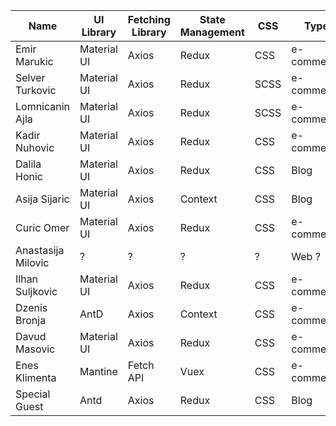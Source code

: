 | Name               | UI Library  | Fetching Library | State Management | CSS  | Type       | Example                                                                                                                                                                                                                                                         |
| ------------------ | ----------- | ---------------- | ---------------- | ---- | ---------- | --------------------------------------------------------------------------------------------------------------------------------------------------------------------------------------------------------------------------------------------------------------- |
| Emir Marukic       | Material UI | Axios            | Redux            | CSS  | e-commerce | [link](https://dribbble.com/shots/23176106-FUNELO-Furniture-Landing-Page) [link2](https://dribbble.com/shots/23129508-Homepage-E-Commerce-Sofa)                                                                                                                 |
| Selver Turkovic    | Material UI | Axios            | Redux            | SCSS | e-commerce | [link](https://www.wix.com/website-template/view/html/2204?siteId=a044bb6e-eac4-456a-8fa8-e0bcce863b4b&metaSiteId=5a5f2cd8-e2a4-40f0-a187-5f056f2385e1&originUrl=https%3A%2F%2Fwww.wix.com%2Fwebsite%2Ftemplates%3Fcriteria%3Dtech%2Bstore&tpClick=view_button) |
| Lomnicanin Ajla    | Material UI | Axios            | Redux            | SCSS | e-commerce | [link](https://websitedemos.net/home-decor-04/)                                                                                                                                                                                                                 |
| Kadir Nuhovic      | Material UI | Axios            | Redux            | CSS  | e-commerce | [link](https://gameshopsrbija.com/)                                                                                                                                                                                                                             |
| Dalila Honic       | Material UI | Axios            | Redux            | CSS  | Blog       | [link](https://www.cassie.codes/)                                                                                                                                                                                                                               |
| Asija Sijaric      | Material UI | Axios            | Context          | CSS  | Blog       | [link](https://elements.envato.com/emily-personal-blog-html-template-H83J8S/preview)                                                                                                                                                                            |
| Curic Omer         | Material UI | Axios            | Redux            | CSS  | e-commerce | [link](https://gigatron.rs/)                                                                                                                                                                                                                                    |
| Anastasija Milovic | ?           | ?                | ?                | ?    | Web ?      |
| Ilhan Suljkovic    | Material UI | Axios            | Redux            | CSS  | e-commerce | [link](https://www.etsy.com)                                                                                                                                                                                                                                    |
| Dzenis Bronja      | AntD        | Axios            | Context          | CSS  | e-commerce | [link](https://www.amazon.com/)                                                                                                                                                                                                                                 |
| Davud Masovic      | Material UI | Axios            | Redux            | CSS  | e-commerce | [link](https://www.gamecentar.rs/)                                                                                                                                                                                                                              |
| Enes Klimenta      | Mantine     | Fetch API        | Vuex             | CSS  | e-commerce |
| Special Guest      | Antd        | Axios            | Redux            | CSS  | Blog       |
